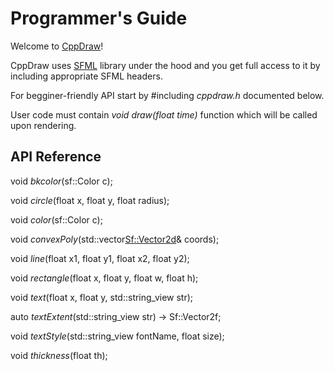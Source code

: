 # Programmer's Guide

Welcome to [CppDraw](https://github.com/tpecholt/cppdraw)!

CppDraw uses [SFML](https://www.sfml-dev.org/documentation) library under the hood and you get full access to it by including appropriate SFML headers.

For begginer-friendly API start by #including *cppdraw.h* documented below.

User code must contain *void draw(float time)* function which will be called upon rendering.

## API Reference

void *bkcolor*(sf::Color c);

void *circle*(float x, float y, float radius);

void *color*(sf::Color c);

void *convexPoly*(std::vector<Sf::Vector2d>& coords);

void *line*(float x1, float y1, float x2, float y2);

void *rectangle*(float x, float y, float w, float h);

void *text*(float x, float y, std::string_view str);

auto *textExtent*(std::string_view str) -> Sf::Vector2f;

void *textStyle*(std::string_view fontName, float size);

void *thickness*(float th);

